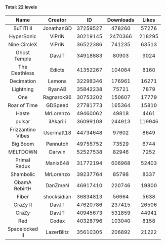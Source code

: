#### Total: 22 levels

| Name | Creator | ID | Downloads | Likes |
|:---:|:---:|:---:|:---:|:---:|
| BuTiTi II | JonathanGD | 37259527 | 478260 | 57276
| HyperSonic | ViPriN | 30219145 | 2470366 | 218295
| Nine CircleX | ViPriN | 36522386 | 741235 | 63513
| Ghost Temple | DavJT | 34918883 | 80903 | 9024
| The Deathless | Edicts | 41352267 | 104064 | 8160
| Decimation | Lemons | 32298346 | 176961 | 16271
| Lightning | RyanAB | 35842238 | 75721 | 7879
| One | Ragnarok96 | 30753202 | 150607 | 17779
| Roar of Time | GDSpeed | 27781773 | 165364 | 15810
| Haste | MrLorenzo | 49460062 | 49818 | 4461
| pulsar | iIAkariIi | 36099108 | 244913 | 119946
| Frizzantino Vibes | Usermatt18 | 44734648 | 97602 | 8649
| Big Boom | Pennutoh | 49755752 | 73529 | 6744
| MELTDOWN | Darwin | 52527538 | 82946 | 7252
| Primal Redux | Manix648 | 31772194 | 606968 | 52403
| Shambolic | MrLorenzo | 39237764 | 85798 | 8337
| ObamA RebirtH | DanZmeN | 46917410 | 220746 | 19800
| Fiber | shocksidian | 36834813 | 56664 | 5638
| CraZy II | DavJT | 47620786 | 237415 | 26506
| CraZy | DavJT | 40945673 | 531859 | 44941
| Red | Codex | 40328796 | 103040 | 8158
| Spacelocked II | LazerBlitz | 35610305 | 206892 | 21222
